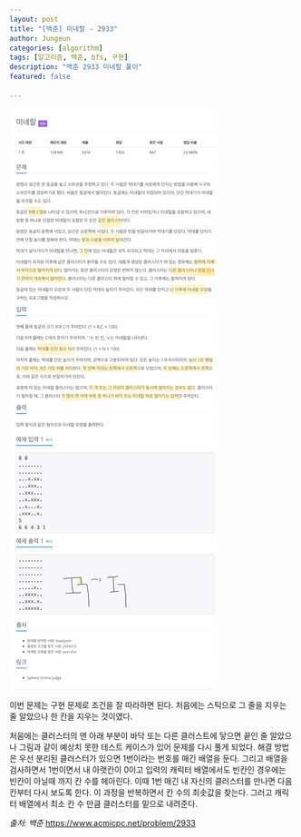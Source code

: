 ```yaml
---
layout: post
title: "[백준] 미네랄 - 2933"
author: Jungeun
categories: [algorithm]
tags: [알고리즘, 백준, bfs, 구현]
description: "백준 2933 미네랄 풀이"
featured: false

---
```


![2933](/assets/images/boj/2933_boj.png)

이번 문제는 구현 문제로 조건을 잘 따라하면 된다. 처음에는 스틱으로 그 줄을 지우는 줄 알았으나 한 칸을 지우는 것이였다. 

처음에는 클러스터의 맨 아래 부분이 바닥 또는 다른 클러스트에 닿으면 끝인 줄 알았으나 그림과 같이 예상치 못한 테스트 케이스가 있어 문제를 다시 풀게 되었다.  해결 방법은 우선 분리된 클러스터가 있으면 1번이라는 번호를 매긴 배열을 둔다. 그리고 배열을 검사하면서 1번이면서 내 아랫칸이 0이고 입력의 캐릭터 배열에서도 빈칸인 경우에는 빈칸이 아닐때 까지 칸 수를 헤아린다. 이때 1번 매긴 내 자신의 클러스터를 만나면 다음 칸부터 다시 보도록 한다. 이 과정을 반복하면서 칸 수의 최솟값을 찾는다. 그러고 캐릭터 배열에서 최소 칸 수 만큼 클러스터를 밑으로 내려준다. 

<script src="https://gist.github.com/JungeunKwon/ebf29171e07261bc6c16a4e36147774a.js"></script>

*출처: 백준* https://www.acmicpc.net/problem/2933